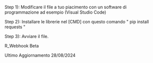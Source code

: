 Step 1): Modificare il file a tuo piacimento con un software di programmazione ad esempio (Visual Studio Code)

Step 2): Installare le librerie nel [CMD] con questo comando        " pip install requests "

Step 3): Avviare il file.



R_Webhook  Beta

Ultimo Aggiornamento 28/08/2024
